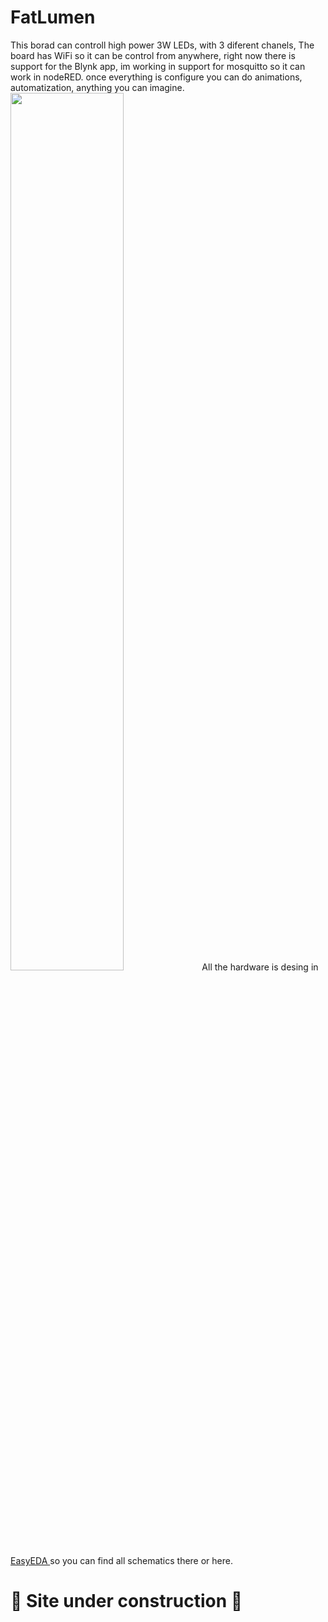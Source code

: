 # FatLumen

This borad can controll high power 3W LEDs, with 3 diferent chanels, The board has WiFi so it can be control from anywhere, right now there is support for the Blynk app, im working in support for mosquitto so it can work in nodeRED.
once everything is configure you can do animations, automatization, anything you can imagine.
<img src="miscellaneous/gif.gif" width="60%" margin-left: auto />
All the hardware is desing in <a href="https://easyeda.com/diegozalez/3a-led"> EasyEDA </a> so you can find all schematics there or here.

<h1>🚧 Site under construction 🚧</h1>
